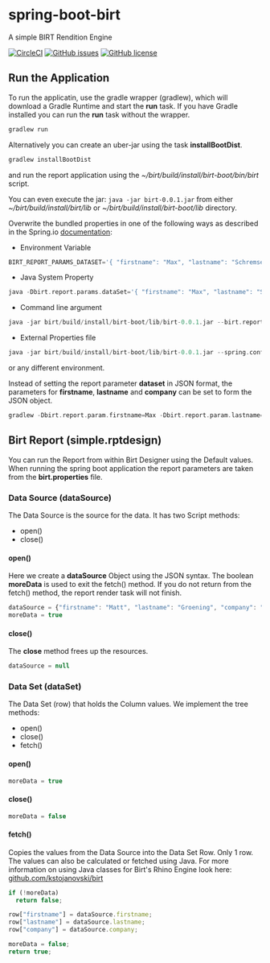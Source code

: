 # spring-boot-birt
A simple BIRT Rendition Engine

[![CircleCI](https://img.shields.io/circleci/project/github/RedSparr0w/node-csgo-parser.svg)]()
[![GitHub issues](https://img.shields.io/github/issues/maxschremser/spring-boot-birt.svg)](https://github.com/maxschremser/spring-boot-birt/issues)
[![GitHub license](https://img.shields.io/github/license/maxschremser/spring-boot-birt.svg)](https://github.com/maxschremser/spring-boot-birt/blob/master/LICENSE)

## Run the Application
To run the applicatin, use the gradle wrapper (gradlew), which will download a Gradle Runtime and start the **run** task.
If you have Gradle installed you can run the **run** task without the wrapper.
```gradle
gradlew run
```

Alternatively you can create an uber-jar using the task **installBootDist**.
```gradle
gradlew installBootDist
```
and run the report application using the *~/birt/build/install/birt-boot/bin/birt* script.

You can even execute the jar: ```java -jar birt-0.0.1.jar``` from either
*~/birt/build/install/birt/lib* or *~/birt/build/install/birt-boot/lib* directory.

Overwrite the bundled properties in one of the following ways as described in the 
Spring.io [documentation](https://docs.spring.io/spring-boot/docs/current/reference/html/boot-features-external-config.html):

- Environment Variable
```gradle
BIRT_REPORT_PARAMS_DATASET='{ "firstname": "Max", "lastname": "Schremser", "company": "Microsoft" }' java -jar birt/build/install/birt-boot/lib/birt-0.0.1.jar
```
- Java System Property
```gradle
java -Dbirt.report.params.dataSet='{ "firstname": "Max", "lastname": "Schremser", "company": "Amazon" }' -jar birt/build/install/birt-boot/lib/birt-0.0.1.jar
```

- Command line argument
```gradle
java -jar birt/build/install/birt-boot/lib/birt-0.0.1.jar --birt.report.params.dataSet='{ "firstname": "Max", "lastname": "Schremser", "company": "Google" }'
```

- External Properties file
```gradle
java -jar birt/build/install/birt-boot/lib/birt-0.0.1.jar --spring.config.name=ms
```

or any different environment.

Instead of setting the report parameter **dataset** in JSON format, the parameters for **firstname**, **lastname**
and **company** can be set to form the JSON object.
```gradle
gradlew -Dbirt.report.param.firstname=Max -Dbirt.report.param.lastname=Schremser -Dbirt.report.param.company=IBM run
```


## Birt Report (simple.rptdesign)
You can run the Report from within Birt Designer using the Default values. When running the spring boot application the
report parameters are taken from the **birt.properties** file.

### Data Source (dataSource)
The Data Source is the source for the data. It has two Script methods:
- open()
- close()

#### open()
Here we create a **dataSource** Object using the JSON syntax. The boolean **moreData** is used to exit the fetch() method.
If you do not return from the fetch() method, the report render task will not finish.

```javascript
dataSource = {"firstname": "Matt", "lastname": "Groening", "company": "Netflix"};
moreData = true
```

#### close()
The **close** method frees up the resources.

```javascript
dataSource = null
```

### Data Set (dataSet)
The Data Set (row) that holds the Column values. We implement the tree methods:
- open()
- close()
- fetch()

#### open()
```javascript
moreData = true
```

#### close()
```javascript
moreData = false
```

#### fetch()
Copies the values from the Data Source into the Data Set Row. Only 1 row. The values can also be calculated or fetched using
Java. For more information on using Java classes for Birt's Rhino Engine look here:
[github.com/kstojanovski/birt](https://github.com/kstojanovski/birt)

```javascript
if (!moreData)
  return false;

row["firstname"] = dataSource.firstname;
row["lastname"] = dataSource.lastname;
row["company"] = dataSource.company;

moreData = false;
return true;
```


